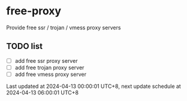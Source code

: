 
# free-proxy
Provide free ssr / trojan / vmess proxy servers


## TODO list
- [ ] add free ssr proxy server
- [ ] add free trojan proxy server
- [ ] add free vmess proxy server

Last updated at 2024-04-13 00:00:01 UTC+8, next update schedule at 2024-04-13 06:00:01 UTC+8


